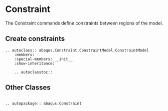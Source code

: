 # Constraint

The Constraint commands define constraints between regions of the model.

## Create constraints

```{eval-rst}
.. autoclass:: abaqus.Constraint.ConstraintModel.ConstraintModel
    :members:
    :special-members: __init__
    :show-inheritance:

    .. autoclasstoc::

```

## Other Classes

```{eval-rst}

.. autopackage:: abaqus.Constraint
```
